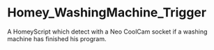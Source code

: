 # Homey_WashingMachine_Trigger
A HomeyScript which detect with a Neo CoolCam socket if a washing machine has finished his program.
